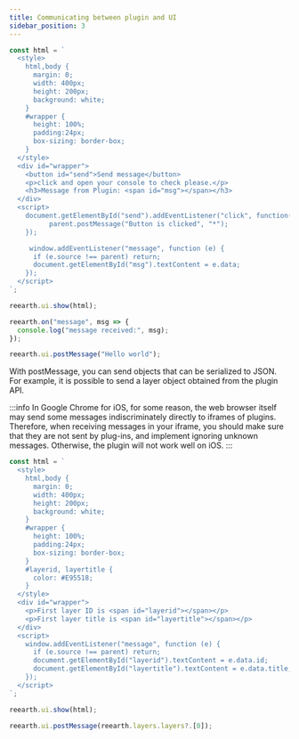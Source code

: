 ```yaml
---
title: Communicating between plugin and UI
sidebar_position: 3
---
```


```js
const html = `
  <style>
    html,body {
      margin: 0;
      width: 400px;
      height: 200px;
      background: white;
    }
    #wrapper {
      height: 100%;
      padding:24px;
      box-sizing: border-box;
    }
  </style>
  <div id="wrapper">
    <button id="send">Send message</button>
    <p>click and open your console to check please.</p>
    <h3>Message from Plugin: <span id="msg"></span></h3>
  </div>
  <script>
    document.getElementById("send").addEventListener("click", function() {
		  parent.postMessage("Button is clicked", "*");
    });

     window.addEventListener("message", function (e) {
      if (e.source !== parent) return;
      document.getElementById("msg").textContent = e.data;
    });
  </script>
`;

reearth.ui.show(html);

reearth.on("message", msg => {
  console.log("message received:", msg);
});

reearth.ui.postMessage("Hello world");
```

With postMessage, you can send objects that can be serialized to JSON. For example, it is possible to send a layer object obtained from the plugin API.

:::info
In Google Chrome for iOS, for some reason, the web browser itself may send some messages indiscriminately directly to iframes of plugins. Therefore, when receiving messages in your iframe, you should make sure that they are not sent by plug-ins, and implement ignoring unknown messages. Otherwise, the plugin will not work well on iOS.
:::

```js
const html = `
  <style>
    html,body {
      margin: 0;
      width: 400px;
      height: 200px;
      background: white;
    }
    #wrapper {
      height: 100%;
      padding:24px;
      box-sizing: border-box;
    }
    #layerid, layertitle {
      color: #E95518;
    }
  </style>
  <div id="wrapper">
    <p>First layer ID is <span id="layerid"></span></p>
    <p>First layer title is <span id="layertitle"></span></p>
  </div>
  <script>
    window.addEventListener("message", function (e) {
      if (e.source !== parent) return;
      document.getElementById("layerid").textContent = e.data.id;
      document.getElementById("layertitle").textContent = e.data.title;
    });
  </script>
`;

reearth.ui.show(html);

reearth.ui.postMessage(reearth.layers.layers?.[0]);
```

